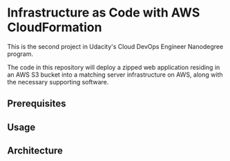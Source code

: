 # Infrastructure as Code with AWS CloudFormation
This is the second project in Udacity's Cloud DevOps Engineer Nanodegree program.

The code in this repository will deploy a zipped web application 
residing in an AWS S3 bucket into a matching server infrastructure on AWS, 
along with the necessary supporting software.

## Prerequisites


## Usage


## Architecture

